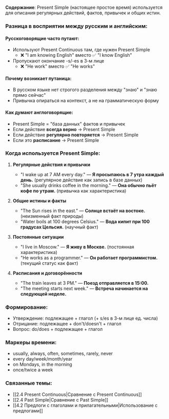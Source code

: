 **Содержание**: Present Simple (настоящее простое время) используется для описания регулярных действий, фактов, привычек и общих истин.

### Разница в восприятии между русским и английским:

#### Русскоговорящие часто путают:
- Используют Present Continuous там, где нужен Present Simple
  - ❌ "I am knowing English" вместо ✅ "I know English"
- Пропускают окончание -s/-es в 3-м лице
  - ❌ "He work" вместо ✅ "He works"

#### Почему возникает путаница:
- В русском языке нет строгого разделения между "знаю" и "знаю прямо сейчас"
- Привычка опираться на контекст, а не на грамматическую форму

#### Как думают англоговорящие:
- Present Simple = "база данных" фактов и привычек
- Если действие **всегда верно** → Present Simple
- Если действие **регулярно повторяется** → Present Simple
- Если это **расписание** → Present Simple

### Когда используется Present Simple:

1. **Регулярные действия и привычки**
   - "I wake up at 7 AM every day." — **Я просыпаюсь в 7 утра каждый день.** (регулярное действие как запись в базе данных)
   - "She usually drinks coffee in the morning." — **Она обычно пьёт кофе по утрам.** (привычка как характеристика)

2. **Общие истины и факты**
   - "The Sun rises in the east." — **Солнце встаёт на востоке.** (неизменный факт природы)
   - "Water boils at 100 degrees Celsius." — **Вода кипит при 100 градусах Цельсия.** (научный факт)

3. **Постоянные ситуации**
   - "I live in Moscow." — **Я живу в Москве.** (постоянная характеристика)
   - "He works as a programmer." — **Он работает программистом.** (текущий статус как факт)

4. **Расписания и договорённости**
   - "The train leaves at 3 PM." — **Поезд отправляется в 15:00.**
   - "The meeting starts next week." — **Встреча начинается на следующей неделе.**

### Формирование:
- Утверждение: подлежащее + глагол (+ s/es в 3-м лице ед. числа)
- Отрицание: подлежащее + don't/doesn't + глагол
- Вопрос: do/does + подлежащее + глагол

### Маркеры времени:
- usually, always, often, sometimes, rarely, never
- every day/week/month/year
- on Mondays, in the morning
- once/twice a week

### Связанные темы:
- [[2.4 Present Continuous|Сравнение с Present Continuous]]
- [[2.4 Past Simple|Сравнение с Past Simple]]
- [[4.2 Предлоги с глаголами и прилагательными|Использование с предлогами]] 